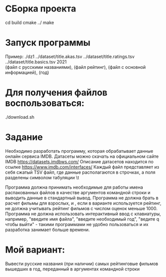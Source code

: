 # СБорка проекта
cd build
cmake ../
make
# Запуск программы
Пример: ./dz1 ../dataset/title.akas.tsv ../dataset/title.ratings.tsv ../dataset/title.basics.tsv 2021              
(файл с русскими названиями), (файл рейтинг), (файл с основной информацией), (год) 
# Для получения файлов воспользоваться:
./download.sh

# Задание
Необходимо разработать программу, которая обрабатывает данные онлайн сервиса IMDB.
Датасеты можно скачать на официальном сайте IMDB https://datasets.imdbws.com/
Описание датасетов находится по ссылке https://www.imdb.com/interfaces/
Каждый файл представляет из себя сжатый TSV файл, где данные располагаются в строчках, а поля разделены символом табуляции \t

Программа должна принимать необходимые для работы имена распакованных файлов в качестве аргументов командной строки и выводить данные в стандартный вывод.
Программа не должна брать в расчет фильмы для взрослых, и , если в варианте используется рейтинг, не должна учитывать рейтинг фильмов с числом оценок меньше 1000.
Программа не должна использовать интерактивный ввод с клавиатуры, например, "введите имя файла", "введите необходимый год", "ведите q чтобы выйти" - такими программами не удобно пользоваться и их разработка занимает больше времени.

# Мой вариант:
Вывести русские названия (при наличии) самых рейтинговые фильмов вышедших в год, переданный в аргументах командной строки

